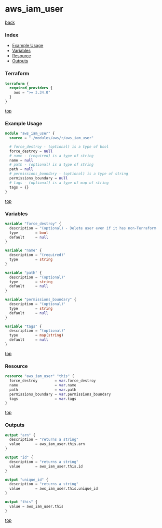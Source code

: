 # aws_iam_user

[back](../aws.md)

### Index

- [Example Usage](#example-usage)
- [Variables](#variables)
- [Resource](#resource)
- [Outputs](#outputs)

### Terraform

```terraform
terraform {
  required_providers {
    aws = ">= 3.34.0"
  }
}
```

[top](#index)

### Example Usage

```terraform
module "aws_iam_user" {
  source = "./modules/aws/r/aws_iam_user"

  # force_destroy - (optional) is a type of bool
  force_destroy = null
  # name - (required) is a type of string
  name = null
  # path - (optional) is a type of string
  path = null
  # permissions_boundary - (optional) is a type of string
  permissions_boundary = null
  # tags - (optional) is a type of map of string
  tags = {}
}
```

[top](#index)

### Variables

```terraform
variable "force_destroy" {
  description = "(optional) - Delete user even if it has non-Terraform-managed IAM access keys, login profile or MFA devices"
  type        = bool
  default     = null
}

variable "name" {
  description = "(required)"
  type        = string
}

variable "path" {
  description = "(optional)"
  type        = string
  default     = null
}

variable "permissions_boundary" {
  description = "(optional)"
  type        = string
  default     = null
}

variable "tags" {
  description = "(optional)"
  type        = map(string)
  default     = null
}
```

[top](#index)

### Resource

```terraform
resource "aws_iam_user" "this" {
  force_destroy        = var.force_destroy
  name                 = var.name
  path                 = var.path
  permissions_boundary = var.permissions_boundary
  tags                 = var.tags
}
```

[top](#index)

### Outputs

```terraform
output "arn" {
  description = "returns a string"
  value       = aws_iam_user.this.arn
}

output "id" {
  description = "returns a string"
  value       = aws_iam_user.this.id
}

output "unique_id" {
  description = "returns a string"
  value       = aws_iam_user.this.unique_id
}

output "this" {
  value = aws_iam_user.this
}
```

[top](#index)